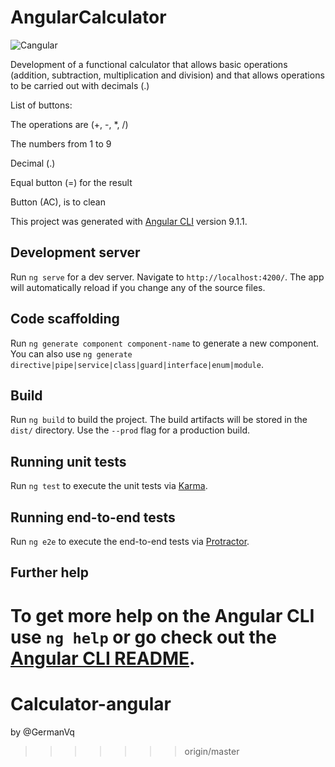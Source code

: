 
# AngularCalculator
![Cangular](https://user-images.githubusercontent.com/20993116/79702806-11ce4b80-826d-11ea-9a4a-2c98881ceac1.PNG)

Development of a functional calculator that allows basic operations (addition, subtraction, multiplication and division) and that allows operations to be carried out with decimals (.)

List of buttons:

The operations are (+, -, *, /)

The numbers from 1 to 9

Decimal (.)

Equal button (=) for the result

Button (AC), is to clean

This project was generated with [Angular CLI](https://github.com/angular/angular-cli) version 9.1.1.

## Development server

Run `ng serve` for a dev server. Navigate to `http://localhost:4200/`. The app will automatically reload if you change any of the source files.

## Code scaffolding

Run `ng generate component component-name` to generate a new component. You can also use `ng generate directive|pipe|service|class|guard|interface|enum|module`.

## Build

Run `ng build` to build the project. The build artifacts will be stored in the `dist/` directory. Use the `--prod` flag for a production build.

## Running unit tests

Run `ng test` to execute the unit tests via [Karma](https://karma-runner.github.io).

## Running end-to-end tests

Run `ng e2e` to execute the end-to-end tests via [Protractor](http://www.protractortest.org/).

## Further help

To get more help on the Angular CLI use `ng help` or go check out the [Angular CLI README](https://github.com/angular/angular-cli/blob/master/README.md).
=======
# Calculator-angular

by @GermanVq
>>>>>>> origin/master

